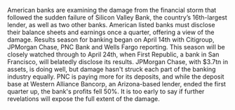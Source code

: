 American banks are examining the damage from the financial storm that followed the sudden failure of Silicon Valley Bank, the country’s 16th-largest lender, as well as two other banks. American listed banks must disclose their balance sheets and earnings once a quarter, offering a view of the damage. Results season for banking began on April 14th with Citigroup, JPMorgan Chase, PNC Bank and Wells Fargo reporting. This season will be closely watched through to April 24th, when First Republic, a bank in San Francisco, will belatedly disclose its results. JPMorgan Chase, with $3.7tn in assets, is doing well, but damage hasn't struck each part of the banking industry equally. PNC is paying more for its deposits, and while the deposit base at Western Alliance Bancorp, an Arizona-based lender, ended the first quarter up, the bank's profits fell 50%. It is too early to say if further revelations will expose the full extent of the damage.